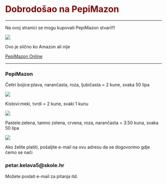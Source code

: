 <html>
    <head>
        <body>
            <style>
                h1 {
                    color: maroon;
                }
            </style>
            <h1>Dobrodošao na PepiMazon</h1>
            <hr>
            <p>Na ovoj stranici se mogu kupovati PepiMazon stvari!!!</p>
            <img  src="https://upload.wikimedia.org/wikipedia/commons/thumb/2/2c/Rotating_earth_%28large%29.gif/200px-Rotating_earth_%28large%29.gif"/>
            <p>Ovo je slično ko Amazon ali nije</p>
            <a href="\PepiMazon\PepiMazon Online.html">PepiMazon Online</a>
            <hr>
            <h3>PepiMazon</h3>
            <p>Četiri bojice:plava, narančasta, roza, ljubičasta  = 2 kune, svaka 50 lipa</p>
            <img src="https://encrypted-tbn0.gstatic.com/images?q=tbn:ANd9GcSJpeLuj8WI80co1IbZYevwm4qlv3II6YH6AlXK7HjvJ1CDoc7uRr98bTuUOSBlNateVxI&usqp=CAU">
            <p>Kistovi:meki, tvrdi = 2 kune, svaki 1 kunu</p>
            <img src="https://i.ibb.co/jDssY6k/Kistovi.jpg">
            <p>Pastele:zelena, tamno zelena, crvena, roza, narančasta = 3.50 kuna, svaka 50 lipa</p>
            <img src="https://i.ibb.co/JkSHrM5/pastele.jpg">
            <p>Ako želite platiti, pošaljite e-mail na ovu adresu da se dogovorimo gdje ćemo se naći</p>
            <h3>petar.kelava5@skole.hr</h3>
            <p>Možete poslati e-mail za pitanja itd.</p>
        </body>
    </head>
</html>
